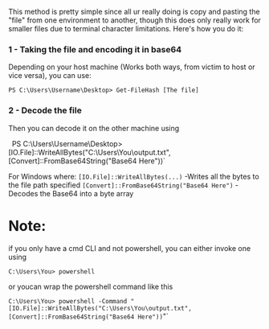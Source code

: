 
This method is pretty simple since all ur really doing is copy and pasting the "file" from one environment to another, though this does only really work for smaller files due to terminal character limitations. Here's how you do it:

### 1 - Taking the file and encoding it in base64
Depending on your host machine (Works both ways, from victim to host or vice versa), you can use:

`PS C:\Users\Username\Desktop> Get-FileHash [The file]`


### 2 - Decode the file

Then you can decode it on the other machine using 

`
`PS C:\Users\Username\Desktop>  [IO.File]::WriteAllBytes("C:\Users\You\output.txt", [Convert]::FromBase64String("Base64 Here"))`

For Windows where:
`[IO.File]::WriteAllBytes(...)` -Writes all the bytes to the file path specified
`[Convert]::FromBase64String("Base64 Here")` - Decodes the Base64 into a byte array


# Note:
if you only have a cmd CLI and not powershell, you can either invoke one using

`C:\Users\You> powershell`

or youcan wrap the powershell command like this

`C:\Users\You> powershell -Command "[IO.File]::WriteAllBytes("C:\Users\You\output.txt", [Convert]::FromBase64String("Base64 Here"))`"`